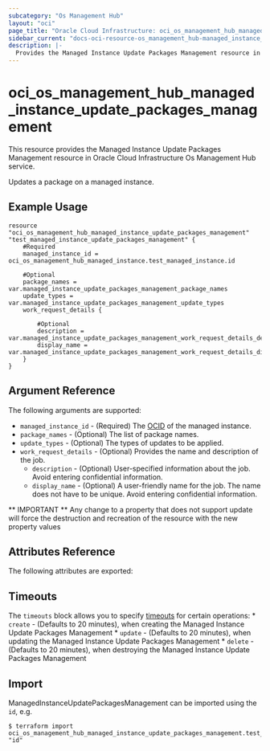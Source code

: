 ```yaml
---
subcategory: "Os Management Hub"
layout: "oci"
page_title: "Oracle Cloud Infrastructure: oci_os_management_hub_managed_instance_update_packages_management"
sidebar_current: "docs-oci-resource-os_management_hub-managed_instance_update_packages_management"
description: |-
  Provides the Managed Instance Update Packages Management resource in Oracle Cloud Infrastructure Os Management Hub service
---
```


# oci_os_management_hub_managed_instance_update_packages_management
This resource provides the Managed Instance Update Packages Management resource in Oracle Cloud Infrastructure Os Management Hub service.

Updates a package on a managed instance.


## Example Usage

```hcl
resource "oci_os_management_hub_managed_instance_update_packages_management" "test_managed_instance_update_packages_management" {
	#Required
	managed_instance_id = oci_os_management_hub_managed_instance.test_managed_instance.id

	#Optional
	package_names = var.managed_instance_update_packages_management_package_names
	update_types = var.managed_instance_update_packages_management_update_types
	work_request_details {

		#Optional
		description = var.managed_instance_update_packages_management_work_request_details_description
		display_name = var.managed_instance_update_packages_management_work_request_details_display_name
	}
}
```

## Argument Reference

The following arguments are supported:

* `managed_instance_id` - (Required) The [OCID](https://docs.cloud.oracle.com/iaas/Content/General/Concepts/identifiers.htm) of the managed instance.
* `package_names` - (Optional) The list of package names.
* `update_types` - (Optional) The types of updates to be applied.
* `work_request_details` - (Optional) Provides the name and description of the job.
	* `description` - (Optional) User-specified information about the job. Avoid entering confidential information.
	* `display_name` - (Optional) A user-friendly name for the job. The name does not have to be unique. Avoid entering confidential information.


** IMPORTANT **
Any change to a property that does not support update will force the destruction and recreation of the resource with the new property values

## Attributes Reference

The following attributes are exported:


## Timeouts

The `timeouts` block allows you to specify [timeouts](https://registry.terraform.io/providers/oracle/oci/latest/docs/guides/changing_timeouts) for certain operations:
	* `create` - (Defaults to 20 minutes), when creating the Managed Instance Update Packages Management
	* `update` - (Defaults to 20 minutes), when updating the Managed Instance Update Packages Management
	* `delete` - (Defaults to 20 minutes), when destroying the Managed Instance Update Packages Management


## Import

ManagedInstanceUpdatePackagesManagement can be imported using the `id`, e.g.

```
$ terraform import oci_os_management_hub_managed_instance_update_packages_management.test_managed_instance_update_packages_management "id"
```

